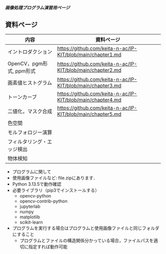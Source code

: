 ##### 画像処理プログラム演習用ページ

## 資料ページ
| 内容 | 資料ページ | 
| ------ | --- |
| イントロダクション | https://github.com/keita-n-ac/IP-KIT/blob/main/chapter1.md |
| OpenCV，pgm形式, ppm形式 | https://github.com/keita-n-ac/IP-KIT/blob/main/chapter2.md |
| 画素値ヒストグラム | https://github.com/keita-n-ac/IP-KIT/blob/main/chapter3.md |
| トーンカーブ | https://github.com/keita-n-ac/IP-KIT/blob/main/chapter4.md |
| 二値化，マスク合成 | https://github.com/keita-n-ac/IP-KIT/blob/main/chapter5.md |
| 色空間 |  |
| モルフォロジー演算 |  |
| フィルタリング・エッジ検出 |  |
| 物体検知 |  |

- プログラムに関して
- 使用画像ファイルなど: file.zipにあります．
- Python 3.13.5で動作確認
- 必要ライブラリ（pip3でインストールする）
  - opencv-python
  - opencv-contrib-python
  - jupyterlab
  - numpy
  - matplotlib
  - scikit-learn
- プログラムを実行する場合はプログラムと使用画像ファイルと同じフォルダにすること
  - プログラムとファイルの構造関係分かっている場合，ファイルパスを適切に指定すれば動作可能
